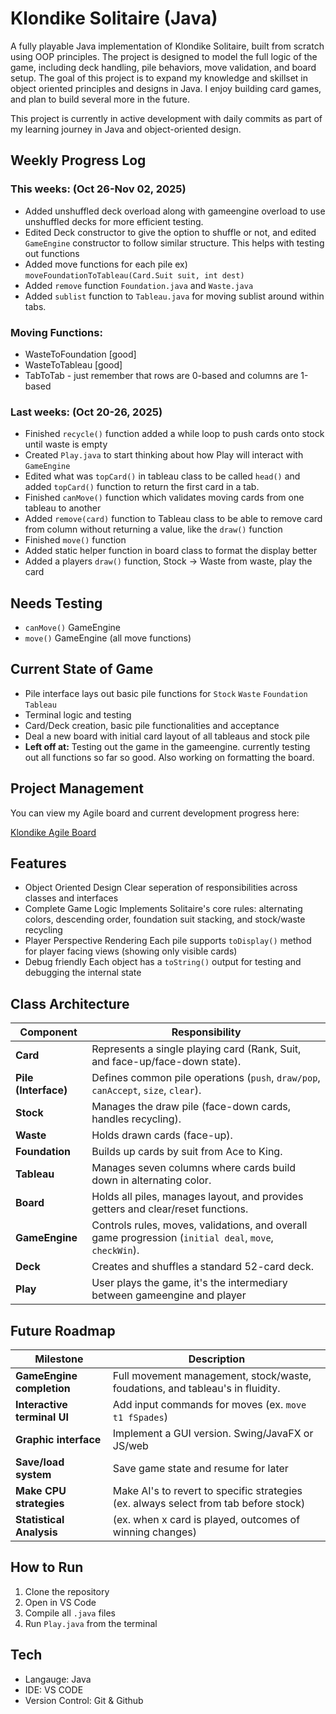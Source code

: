 # Klondike Solitaire (Java)
A fully playable Java implementation of Klondike Solitaire, built from scratch using OOP principles. 
The project is designed to model the full logic of the game, including deck handling, 
pile behaviors, move validation, and board setup. The goal of this project is to expand my 
knowledge and skillset in object oriented principles and designs in Java. I enjoy building card games, 
and plan to build several more in the future.

This project is currently in active development with daily commits as part of my learning journey in Java and object-oriented design.

## Weekly Progress Log

### This weeks: (Oct 26-Nov 02, 2025)
- Added unshuffled deck overload along with gameengine overload to use unshuffled 
decks for more efficient testing. 
- Edited Deck constructor to give the option to shuffle or not, and edited `GameEngine` constructor 
to follow similar structure. This helps with testing out functions
- Added move functions for each pile ex) `moveFoundationToTableau(Card.Suit suit, int dest)`
- Added `remove` function `Foundation.java` and `Waste.java`
- Added `sublist` function to `Tableau.java` for moving sublist around within tabs.

### Moving Functions:
- WasteToFoundation [good]
- WasteToTableau [good]
- TabToTab - just remember that rows are 0-based and columns are 1-based


### Last weeks: (Oct 20-26, 2025)

- Finished `recycle()` function added a while loop to push cards onto stock until waste is empty 
- Created `Play.java` to start thinking about how Play will interact with `GameEngine`
- Edited what was `topCard()` in tableau class to be called `head()` and added `topCard()` 
function to return the first card in a tab. 
- Finished `canMove()` function which validates moving cards from one tableau to another
- Added `remove(card)` function to Tableau class to be able to remove card from column without
returning a value, like the `draw()` function
- Finished `move()` function 
- Added static helper function in board class to format the display better
- Added a players `draw()` function, Stock -> Waste from waste, play the card

## Needs Testing
- `canMove()` GameEngine
- `move()` GameEngine (all move functions)

## Current State of Game
- Pile interface lays out basic pile functions for `Stock` `Waste` `Foundation` `Tableau`
- Terminal logic and testing
- Card/Deck creation, basic pile functionalities and acceptance
- Deal a new board with initial card layout of all tableaus and stock pile
- **Left off at:** Testing out the game in the gameengine. currently testing out all functions
so far so good. Also working on formatting the board. 

## Project Management
You can view my Agile board and current development progress here:

[Klondike Agile Board](https://github.com/users/LincolnKoskela/projects/1)

## Features
- Object Oriented Design
Clear seperation of responsibilities across classes and interfaces
- Complete Game Logic
Implements Solitaire's core rules: alternating colors, descending order, foundation suit stacking,
and stock/waste recycling
- Player Perspective Rendering
Each pile supports `toDisplay()` method for player facing views (showing only visible cards)
- Debug friendly
Each object has a `toString()` output for testing and debugging the internal state

## Class Architecture
| **Component** | **Responsibility** |
|----------------|--------------------|
| **Card** | Represents a single playing card (Rank, Suit, and face-up/face-down state). |
| **Pile (Interface)** | Defines common pile operations (`push`, `draw/pop`, `canAccept`, `size`, `clear`). |
| **Stock** | Manages the draw pile (face-down cards, handles recycling). |
| **Waste** | Holds drawn cards (face-up). |
| **Foundation** | Builds up cards by suit from Ace to King. |
| **Tableau** | Manages seven columns where cards build down in alternating color. |
| **Board** | Holds all piles, manages layout, and provides getters and clear/reset functions. |
| **GameEngine** | Controls rules, moves, validations, and overall game progression (`initial deal`, `move`, `checkWin`). |
| **Deck** | Creates and shuffles a standard 52-card deck. |
| **Play** | User plays the game, it's the intermediary between gameengine and player

## Future Roadmap
| **Milestone** | **Description** |
|----------------|--------------------|
| **GameEngine completion** | Full movement management, stock/waste, foudations, and tableau's in fluidity. |
| **Interactive terminal UI** | Add input commands for moves (ex. `move t1 fSpades`) |
| **Graphic interface** | Implement a GUI version. Swing/JavaFX or JS/web | 
| **Save/load system** | Save game state and resume for later |
| **Make CPU strategies** | Make AI's to revert to specific strategies (ex. always select from tab before stock) |hjhj
| **Statistical Analysis** | (ex. when x card is played, outcomes of winning changes) |

## How to Run
1. Clone the repository  
2. Open in VS Code  
3. Compile all `.java` files  
4. Run `Play.java` from the terminal  

## Tech
- Langauge: Java
- IDE: VS CODE
- Version Control: Git & Github
